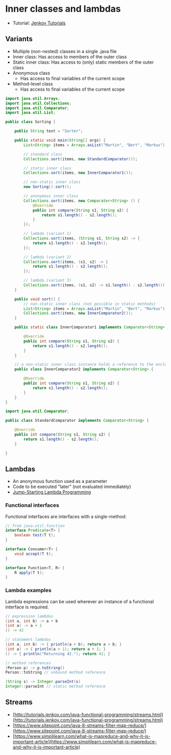 # Inner classes and lambdas

* Tutorial: [Jenkov Tutorials](http://tutorials.jenkov.com/)

## Variants

* Multiple \(non-nested\) classes in a single .java file
* Inner class: Has access to members of the outer class
* Static inner class: Has access to \(only\) static members of the outer class
* Anonymous class
  * Has access to final variables of the current scope   
* Method-level class
  * Has access to final variables of the current scope 

```java
import java.util.Arrays;
import java.util.Collections;
import java.util.Comparator;
import java.util.List;

public class Sorting {

    public String text = "Sorter";

    public static void main(String[] args) {
        List<String> items = Arrays.asList("Martin", "Bert", "Markus");

        // standard class
        Collections.sort(items, new StandardComparator());

        // static inner class
        Collections.sort(items, new InnerComparator1());

        // non-static inner class
        new Sorting().sort();

        // anonymous inner class
        Collections.sort(items, new Comparator<String> () {                    
            @Override
            public int compare(String s1, String s2) {
                return s1.length() - s2.length();
            }
        });

        // lambda (variant 1)
        Collections.sort(items, (String s1, String s2) -> {
            return s1.length() - s2.length();
        });

        // lambda (variant 2)
        Collections.sort(items, (s1, s2) -> {
            return s1.length() - s2.length();
        });

        // lambda (variant 3)
        Collections.sort(items, (s1, s2) -> s1.length() - s2.length());
    }

    public void sort() {
        // non-static inner class (not possible in static methods)
        List<String> items = Arrays.asList("Martin", "Bert", "Markus");
        Collections.sort(items, new InnerComparator2());
    }

    public static class InnerComparator1 implements Comparator<String> {

        @Override
        public int compare(String s1, String s2) {
            return s1.length() - s2.length();
        }
    }

    // a non-static inner class instance holds a reference to the enclosing instance
    public class InnerComparator2 implements Comparator<String> {

        @Override
        public int compare(String s1, String s2) {
            return s1.length() - s2.length();
        }
    }
}
```

```java
import java.util.Comparator;

public class StandardComparator implements Comparator<String> {

    @Override
    public int compare(String s1, String s2) {
        return s1.length() - s2.length();
    }

}
```

## Lambdas

* An anonymous function used as a parameter
* Code to be executed "later" \(not evaluated immediately\)
* [Jump-Starting Lambda Programming](https://stuartmarks.files.wordpress.com/2014/09/tut3371-marks-jumpstartinglambda.pdf)

### Functional interfaces

Functional interfaces are interfaces with a single-method:

```java
// from java.util.function
interface Predicate<T> {
    boolean test(T t);
}

interface Consumer<T> {
    void accept(T t);
}

interface Function<T, R> {
    R apply(T t);
}
```

### Lambda examples

Lambda expressions can be used wherever an instance of a functional interface is required.

```java
// expression lambdas
(int a, int b) -> a + b
(int a) -> a + 1    
() -> 42

// statement lambdas
(int a, int b) -> { println(a + b); return a + b; }    
(int a) -> { println(a + 1); return a + 1; }    
() -> { println("Returning 42."); return 42; }

// method references
(Person p) -> p.toString()
Person::toString // unbound method reference

(String s) -> Integer.parseInt(s)
Integer::parseInt // static method reference
```

## Streams

* [http://tutorials.jenkov.com/java-functional-programming/streams.html](http://tutorials.jenkov.com/java-functional-programming/streams.html)
* [https://www.sitepoint.com/java-8-streams-filter-map-reduce/](https://www.sitepoint.com/java-8-streams-filter-map-reduce/)
* [https://www.simplilearn.com/what-is-mapreduce-and-why-it-is-important-article](https://www.simplilearn.com/what-is-mapreduce-and-why-it-is-important-article)
